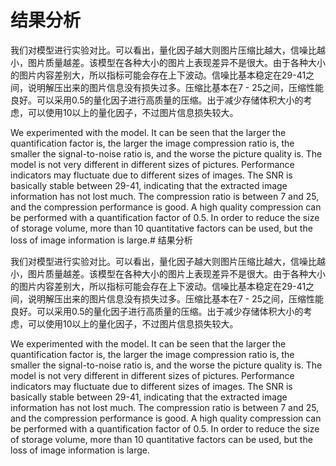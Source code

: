 # 结果分析

我们对模型进行实验对比。可以看出，量化因子越大则图片压缩比越大，信噪比越小，图片质量越差。该模型在各种大小的图片上表现差异不是很大。由于各种大小的图片内容差别大，所以指标可能会存在上下波动。信噪比基本稳定在29-41之间，说明解压出来的图片信息没有损失过多。压缩比基本在7 - 25之间，压缩性能良好。可以采用0.5的量化因子进行高质量的压缩。出于减少存储体积大小的考虑，可以使用10以上的量化因子，不过图片信息损失较大。 

We experimented with the model. It can be seen that the larger the quantification factor is, the larger the image compression ratio is, the smaller the signal-to-noise ratio is, and the worse the picture quality is. The model is not very different in different sizes of pictures. Performance indicators may fluctuate due to different sizes of images.
The SNR is basically stable between 29-41, indicating that the extracted image information has not lost much. The compression ratio is between 7 and 25, and the compression performance is good.
A high quality compression can be performed with a quantification factor of 0.5. In order to reduce the size of storage volume, more than 10 quantitative factors can be used, but the loss of image information is large.# 结果分析

我们对模型进行实验对比。可以看出，量化因子越大则图片压缩比越大，信噪比越小，图片质量越差。该模型在各种大小的图片上表现差异不是很大。由于各种大小的图片内容差别大，所以指标可能会存在上下波动。信噪比基本稳定在29-41之间，说明解压出来的图片信息没有损失过多。压缩比基本在7 - 25之间，压缩性能良好。可以采用0.5的量化因子进行高质量的压缩。出于减少存储体积大小的考虑，可以使用10以上的量化因子，不过图片信息损失较大。 

We experimented with the model. It can be seen that the larger the quantification factor is, the larger the image compression ratio is, the smaller the signal-to-noise ratio is, and the worse the picture quality is. The model is not very different in different sizes of pictures. Performance indicators may fluctuate due to different sizes of images.
The SNR is basically stable between 29-41, indicating that the extracted image information has not lost much. The compression ratio is between 7 and 25, and the compression performance is good.
A high quality compression can be performed with a quantification factor of 0.5. In order to reduce the size of storage volume, more than 10 quantitative factors can be used, but the loss of image information is large.